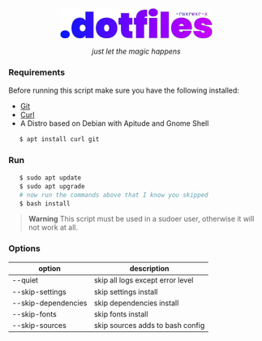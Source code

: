 <!-- VARS -->
[git-url]: https://git-scm.com/
[curl-url]: https://curl.se/
<!-- END_VARS -->

<div align="center" >
   <img src="./.github/assets/logo_wo_blur.svg" width=300>

   _just let the magic happens_
</div>

### Requirements

Before running this script make sure you have the following installed:
   * [Git][git-url]
   * [Curl][curl-url]
   * A Distro based on Debian with Apitude and Gnome Shell

```sh
   $ apt install curl git
```

### Run

```sh
   $ sudo apt update
   $ sudo apt upgrade
   # now run the commands above that I know you skipped
   $ bash install
```
> **Warning** This script must be used in a sudoer user, otherwise it will not work at all.

### Options

| option  |          description             |
|---------|----------------------------------|
| --quiet | skip all logs except error level |
| --skip-settings | skip settings install |
| --skip-dependencies | skip dependencies install |
| --skip-fonts | skip fonts install |
| --skip-sources | skip sources adds to bash config |
